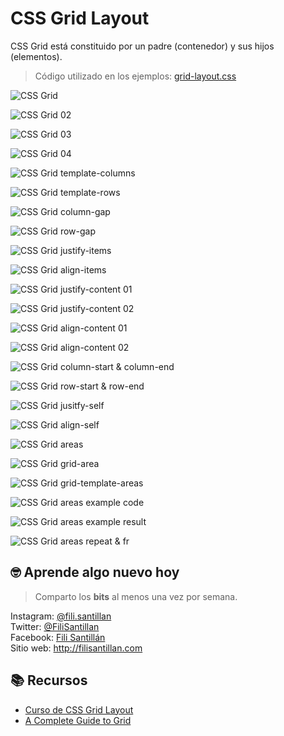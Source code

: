 # CSS Grid Layout

CSS Grid está constituido por un padre (contenedor) y sus hijos (elementos).

> Código utilizado en los ejemplos: [grid-layout.css](/BitSnack/grid-layout/grid-layout.css)

![CSS Grid](./grid-layout-01.png)

![CSS Grid 02](./grid-layout-01-02.png)

![CSS Grid 03](./grid-layout-01-03.png)

![CSS Grid 04](./grid-layout-01-04.png)

![CSS Grid template-columns](./grid-layout-01-05.png)

![CSS Grid template-rows](./grid-layout-01-06.png)

![CSS Grid column-gap](./grid-layout-01-07.png)

![CSS Grid row-gap](./grid-layout-01-08.png)

![CSS Grid justify-items](./grid-layout-01-09.png)

![CSS Grid align-items](./grid-layout-02-02.png)

![CSS Grid justify-content 01](./grid-layout-02-03.png)

![CSS Grid justify-content 02](./grid-layout-02-04.png)

![CSS Grid align-content 01](./grid-layout-02-05.png)

![CSS Grid align-content 02](./grid-layout-02-06.png)

![CSS Grid column-start & column-end](./grid-layout-02-07.png)

![CSS Grid row-start & row-end](./grid-layout-02-08.png)

![CSS Grid jusitfy-self](./grid-layout-03-02.png)

![CSS Grid align-self](./grid-layout-03-03.png)

![CSS Grid areas](./grid-layout-03-04.png)

![CSS Grid grid-area](./grid-layout-03-05.png)

![CSS Grid grid-template-areas](./grid-layout-03-06.png)

![CSS Grid areas example code](./grid-layout-03-07.png)

![CSS Grid areas example result](./grid-layout-03-08.png)

![CSS Grid areas repeat & fr](./grid-layout-03-09.png)

## 🤓 Aprende algo nuevo hoy

> Comparto los **bits** al menos una vez por semana.

Instagram: [@fili.santillan](https://www.instagram.com/fili.santillan/)  
Twitter: [@FiliSantillan](https://twitter.com/FiliSantillan)  
Facebook: [Fili Santillán](https://www.facebook.com/FiliSantillan96/)  
Sitio web: http://filisantillan.com

## 📚 Recursos

-   [Curso de CSS Grid Layout](https://platzi.com/cursos/css-grid-layout/)
-   [A Complete Guide to Grid](https://css-tricks.com/snippets/css/complete-guide-grid/)
